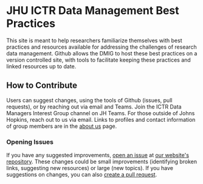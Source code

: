 # JHU ICTR Data Management Best Practices

This site is meant to help researchers familiarize themselves with best practices and resources available for addressing the challenges of research data management. Github allows the DMIG to host these best practices on a version controlled site, with tools to facilitate keeping these practices and linked resources up to date.




## How to Contribute

Users can suggest changes, using the tools of Github (issues, pull requests), or by reaching out via email and Teams. Join the ICTR Data Managers Interest Group channel on JH Teams. For those outside of Johns Hopkins, reach out to us via email. Links to profiles and contact information of group members are in the [about us](https://jhu-ictr-dmig.github.io/about/) page.




### Opening Issues

If you have any suggested improvements, [open an issue](https://docs.github.com/en/issues) at [our website's repository](https://github.com/jhu-ictr-dmig). These changes could be small improvements (identifying broken links, suggesting new resources) or large (new topics). If you have suggestions on changes, you can also [create a pull request](https://docs.github.com/en/pull-requests/collaborating-with-pull-requests/proposing-changes-to-your-work-with-pull-requests/creating-a-pull-request).